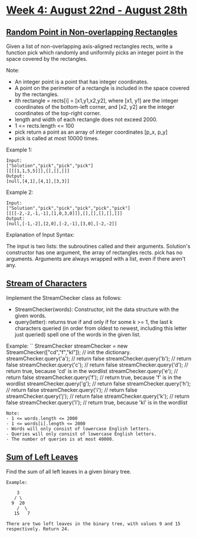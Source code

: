 # [Week 4: August 22nd - August 28th](https://leetcode.com/explore/challenge/card/august-leetcoding-challenge/552/week-4-august-22nd-august-28th/)

## [Random Point in Non-overlapping Rectangles](https://leetcode.com/problems/random-point-in-non-overlapping-rectangles/)

Given a list of non-overlapping axis-aligned rectangles rects, write a function pick which randomly and uniformily picks an integer point in the space covered by the rectangles.

Note:
- An integer point is a point that has integer coordinates. 
- A point on the perimeter of a rectangle is included in the space covered by the rectangles. 
- ith rectangle = rects[i] = [x1,y1,x2,y2], where [x1, y1] are the integer coordinates of the bottom-left corner, and [x2, y2] are the integer coordinates of the top-right corner.
- length and width of each rectangle does not exceed 2000.
- 1 <= rects.length <= 100
- pick return a point as an array of integer coordinates [p_x, p_y]
- pick is called at most 10000 times.

Example 1:
```
Input: 
["Solution","pick","pick","pick"]
[[[[1,1,5,5]]],[],[],[]]
Output: 
[null,[4,1],[4,1],[3,3]]
```
Example 2:
```
Input: 
["Solution","pick","pick","pick","pick","pick"]
[[[[-2,-2,-1,-1],[1,0,3,0]]],[],[],[],[],[]]
Output: 
[null,[-1,-2],[2,0],[-2,-1],[3,0],[-2,-2]]
```
Explanation of Input Syntax:

The input is two lists: the subroutines called and their arguments. Solution's constructor has one argument, the array of rectangles rects. pick has no arguments. Arguments are always wrapped with a list, even if there aren't any.

## [Stream of Characters](https://leetcode.com/problems/stream-of-characters/)

Implement the StreamChecker class as follows:
- StreamChecker(words): Constructor, init the data structure with the given words.
- query(letter): returns true if and only if for some k >= 1, the last k characters queried (in order from oldest to newest, including this letter just queried) spell one of the words in the given list.


Example:
``
StreamChecker streamChecker = new StreamChecker(["cd","f","kl"]); // init the dictionary.
streamChecker.query('a');          // return false
streamChecker.query('b');          // return false
streamChecker.query('c');          // return false
streamChecker.query('d');          // return true, because 'cd' is in the wordlist
streamChecker.query('e');          // return false
streamChecker.query('f');          // return true, because 'f' is in the wordlist
streamChecker.query('g');          // return false
streamChecker.query('h');          // return false
streamChecker.query('i');          // return false
streamChecker.query('j');          // return false
streamChecker.query('k');          // return false
streamChecker.query('l');          // return true, because 'kl' is in the wordlist
```
Note:
- 1 <= words.length <= 2000
- 1 <= words[i].length <= 2000
- Words will only consist of lowercase English letters.
- Queries will only consist of lowercase English letters.
- The number of queries is at most 40000.
```

## [Sum of Left Leaves](https://leetcode.com/problems/sum-of-left-leaves/)

Find the sum of all left leaves in a given binary tree.
```
Example:

    3
   / \
  9  20
    /  \
   15   7

There are two left leaves in the binary tree, with values 9 and 15 respectively. Return 24.
```





